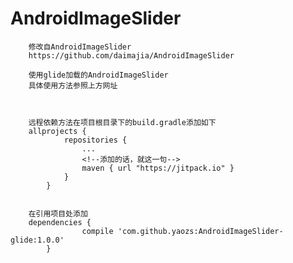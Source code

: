# AndroidImageSlider

        修改自AndroidImageSlider
        https://github.com/daimajia/AndroidImageSlider

        使用glide加载的AndroidImageSlider
        具体使用方法参照上方网址



        远程依赖方法在项目根目录下的build.gradle添加如下
        allprojects {
        		repositories {
        			...
        			<!--添加的话，就这一句-->
        			maven { url "https://jitpack.io" }
        		}
        	}


        在引用项目处添加
        dependencies {
        	        compile 'com.github.yaozs:AndroidImageSlider-glide:1.0.0'
        	}

